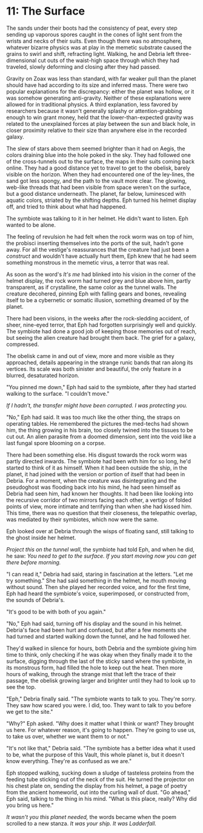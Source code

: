 # 11: The Surface

The sands under their boots had the consistency of peat, every step sending up vaporous spores caught in the cones of light sent from the wrists and necks of their suits. Even though there was no atmosphere, whatever bizarre physics was at play in the memetic substrate caused the grains to swirl and shift, refracting light. Walking, he and Debria left three-dimensional cut outs of the waist-high space through which they had traveled, slowly deforming and closing after they had passed.

Gravity on Zoax was less than standard, with far weaker pull than the planet should have had according to its size and inferred mass. There were two popular explanations for the discrepancy: either the planet was hollow, or it was somehow generating anti-gravity. Neither of these explanations were allowed for in traditional physics. A third explanation, less favored by researchers because it wasn't generally splashy or attention-grabbing enough to win grant money, held that the lower-than-expected gravity was related to the unexplained forces at play between the sun and black hole, in closer proximity relative to their size than anywhere else in the recorded galaxy.  

The slew of stars above them seemed brighter than it had on Aegis, the colors draining blue into the hole poked in the sky. They had followed one of the cross-tunnels out to the surface, the maps in their suits coming back online. They had a good distance yet to travel to get to the obelisk, barely visible on the horizon. When they had encountered one of the ley-lines, the sand got less spongy, and the path to the vault more clear. The glowing, web-like threads that had been visible from space weren't on the surface, but a good distance underneath. The planet, far below, luminesced with aquatic colors, striated by the shifting depths. Eph turned his helmet display off, and tried to think about what had happened.

The symbiote was talking to it in her helmet. He didn't want to listen. Eph wanted to be alone.

The feeling of revulsion he had felt when the rock worm was on top of him, the probisci inserting themselves into the ports of the suit, hadn't gone away. For all the vestige's reassurances that the creature had just been a *construct* and wouldn't have actually hurt them, Eph knew that he had seem something monstrous in the memetic virus, a terror that was real.

As soon as the word's *It's me* had blinked into his vision in the corner of the helmet display, the rock worm had turned grey and blue above him, partly transparent, as if crystalline, the same color as the tunnel walls. The creature decohered, pinning Eph with falling gears and bones, revealing itself to be a cybernetic or somatic illusion, something dreamed of by the planet.

There had been visions, in the weeks after the rock-sledding accident, of sheer, nine-eyed terror, that Eph had forgotten surprisingly well and quickly. The symbiote had done a good job of keeping those memories out of reach, but seeing the alien creature had brought them back. The grief for a galaxy, compressed.

 The obelisk came in and out of view, more and more visible as they approached, details appearing in the strange runic bands that ran along its vertices. Its scale was both sinister and beautiful, the only feature in a blurred, desaturated horizon.

 "You pinned me down," Eph had said to the symbiote, after they had started walking to the surface. "I couldn't move."

 *If I hadn't, the transfer might have been corrupted. I was protecting you.*

 "No," Eph had said. It was too much like the other thing, the straps on operating tables. He remembered the pictures the med-techs had shown him, the thing growing in his brain, too closely twined into the tissues to be cut out. An alien parasite from a doomed dimension, sent into the void like a last fungal spore blooming on a corpse.

 There had been something else. His disgust towards the rock worm was partly directed inwards. The symbiote had been with him for so long, he'd started to think of it as himself. When it had been outside the ship, in the planet, it had joined with the version or portion of itself that had been in Debria. For a moment, when the creature was disintegrating and the pseudoghost was flooding back into his mind, he had seen himself as Debria had seen him, had known her thoughts. It had been like looking into the recursive corridor of two mirrors facing each other, a vertigo of folded points of view, more intimate and terrifying than when she had kissed him. This time, there was no question that their closeness, the telepathic overlap, was mediated by their symbiotes, which now were the same.

 Eph looked over at Debria through the wisps of floating sand, still talking to the ghost inside her helmet.

 *Project this on the tunnel wall*, the symbiote had told Eph, and when he did, he saw: *You need to get to the surface. If you start moving now you can get there before morning.*

 "I can read it," Debria had said, staring in fascination at the letters. "Let me try something." She had said something in the helmet, he mouth moving without sound. Then she played her recorded voice, and for the first time, Eph had heard the symbiote's voice, superimposed, or constructed from, the sounds of Debria's.

 "It's good to be with both of you again."

 "No," Eph had said, turning off his display and the sound in his helmet. Debria's face had been hurt and confused, but after a few moments she had turned and started walking down the tunnel, and he had followed her.

 They'd walked in silence for hours, both Debria and the symbiote giving him time to think, only checking if he was okay when they finally made it to the surface, digging through the last of the sticky sand where the symbiote, in its monstrous form, had filled the hole to keep out the heat. Then more hours of walking, through the strange mist that left the trace of their passage, the obelisk growing larger and brighter until they had to look up to see the top.

 "Eph," Debria finally said. "The symbiote wants to talk to you. They're sorry. They saw how scared you were. I did, too. They want to talk to you before we get to the site."

 "Why?" Eph asked. "Why does it matter what I think or want? They brought us here. For whatever reason, it's going to happen. They're going to use us, to take us over, whether we want them to or not."

 "It's not like that," Debria said. "The symbiote has a better idea what it used to be, what the purpose of this Vault, this whole planet is, but it doesn't know everything. They're as confused as we are."

 Eph stopped walking, sucking down a sludge of tasteless proteins from the feeding tube sticking out of the neck of the suit. He turned the projector on his chest plate on, sending the display from his helmet, a page of poetry from the ancient homeworld, out into the curling wall of dust. "Go ahead," Eph said, talking to the thing in his mind. "What is this place, really? Why did you bring us here."

 *It wasn't you this planet needed,* the words became when the poem scrolled to a new stanza. *It was your ship. It was Ladderfall.*  